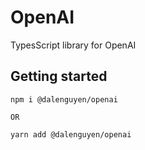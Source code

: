 # OpenAI

TypesScript library for OpenAI

## Getting started

```
npm i @dalenguyen/openai

OR

yarn add @dalenguyen/openai
```
